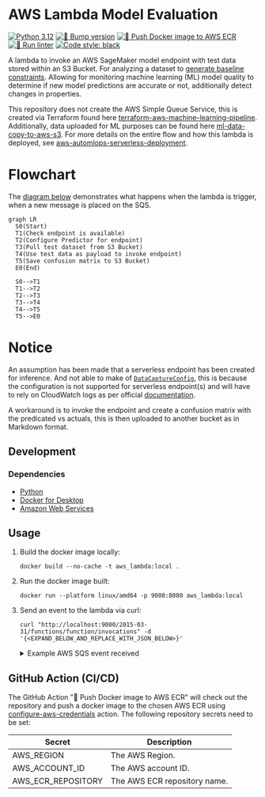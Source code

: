 # AWS Lambda Model Evaluation

[![Python 3.12](https://img.shields.io/badge/python-3.12-blue.svg)](https://www.python.org/downloads/release/python-3121/)
[![🚧 Bump version](https://github.com/kwame-mintah/aws-lambda-model-evaluation/actions/workflows/bump-repository-version.yml/badge.svg)](https://github.com/kwame-mintah/aws-lambda-model-evaluation/actions/workflows/bump-repository-version.yml)
[![🚀 Push Docker image to AWS ECR](https://github.com/kwame-mintah/aws-lambda-model-evaluation/actions/workflows/push-docker-image-to-aws-ecr.yml/badge.svg)](https://github.com/kwame-mintah/aws-lambda-model-evaluation/actions/workflows/push-docker-image-to-aws-ecr.yml)
[![🧹 Run linter](https://github.com/kwame-mintah/aws-lambda-model-evaluation/actions/workflows/run-python-linter.yml/badge.svg)](https://github.com/kwame-mintah/aws-lambda-model-evaluation/actions/workflows/run-python-linter.yml)
<a href="https://github.com/psf/black"><img alt="Code style: black" src="https://img.shields.io/badge/code%20style-black-000000.svg"></a>

A lambda to invoke an AWS SageMaker model endpoint with test data stored within an S3 Bucket. For analyzing a dataset to
[generate baseline constraints](https://sagemaker.readthedocs.io/en/stable/amazon_sagemaker_model_monitoring.html).
Allowing for monitoring machine learning (ML) model quality to determine if new model predictions are accurate or not,
additionally detect changes in properties.

This repository does not create the AWS Simple Queue Service, this is created via Terraform found here [terraform-aws-machine-learning-pipeline](https://github.com/kwame-mintah/terraform-aws-machine-learning-pipeline).
Additionally, data uploaded for ML purposes can be found here [ml-data-copy-to-aws-s3](https://github.com/kwame-mintah/ml-data-copy-to-aws-s3).
For more details on the entire flow and how this lambda is deployed, see [aws-automlops-serverless-deployment](https://github.com/kwame-mintah/aws-automlops-serverless-deployment).

# Flowchart

The [diagram below](https://mermaid.js.org/syntax/flowchart.html#flowcharts-basic-syntax) demonstrates what happens when
the lambda is trigger, when a new message is placed on the SQS.

```mermaid
graph LR
  S0(Start)
  T1(Check endpoint is available)
  T2(Configure Predictor for endpoint)
  T3(Pull test dataset from S3 Bucket)
  T4(Use test data as payload to invoke endpoint)
  T5(Save confusion matrix to S3 Bucket)
  E0(End)

  S0-->T1
  T1-->T2
  T2-->T3
  T3-->T4
  T4-->T5
  T5-->E0
```

# Notice

An assumption has been made that a serverless endpoint has been created for inference. And not able to make of
[`DataCaptureConfig`](https://docs.aws.amazon.com/sagemaker/latest/dg/model-monitor-data-capture-endpoint.html), this is
because the configuration is not supported for serverless endpoint(s) and will have to rely on CloudWatch logs as per
official [documentation](https://docs.aws.amazon.com/sagemaker/latest/dg/serverless-endpoints-monitoring.html).

A workaround is to invoke the endpoint and create a confusion matrix with the predicated vs actuals, this is then uploaded
to another bucket as in Markdown format.

## Development

### Dependencies

- [Python](https://www.python.org/downloads/release/python-3121/)
- [Docker for Desktop](https://www.docker.com/products/docker-desktop/)
- [Amazon Web Services](https://aws.amazon.com/?nc2=h_lg)

## Usage

1. Build the docker image locally:

   ```shell
   docker build --no-cache -t aws_lambda:local .
   ```

2. Run the docker image built:

   ```shell
   docker run --platform linux/amd64 -p 9000:8080 aws_lambda:local
   ```

3. Send an event to the lambda via curl:
   ```shell
   curl "http://localhost:9000/2015-03-31/functions/function/invocations" -d '{<EXPAND_BELOW_AND_REPLACE_WITH_JSON_BELOW>}'
   ```
   <details>
   <summary>Example AWS SQS event received</summary>
   ```json
    {
      "Records": [
        {
          "messageId": "059f36b4-87a3-44ab-83d2-661975830a7d",
          "receiptHandle": "AQEBwJnKyrHigUMZj6rYigCgxlaS3SLy0a...",
          "body": "{\"endpointName\": \"example\", \"testDataS3BucketName\": \"example-bucket\", \"testDataS3Key\" : \"test-data.csv\"}",
          "attributes": {
            "ApproximateReceiveCount": "1",
            "SentTimestamp": "1545082649183",
            "SenderId": "AIDAIENQZJOLO23YVJ4VO",
            "ApproximateFirstReceiveTimestamp": "1545082649185"
          },
          "messageAttributes": {},
          "md5OfBody": "098f6bcd4621d373cade4e832627b4f6",
          "eventSource": "aws:sqs",
          "eventSourceARN": "arn:aws:sqs:us-east-1:111122223333:my-queue",
          "awsRegion": "us-east-1"
        }
      ]
    }
   ```
   </details>

## GitHub Action (CI/CD)

The GitHub Action "🚀 Push Docker image to AWS ECR" will check out the repository and push a docker image to the chosen AWS ECR using
[configure-aws-credentials](https://github.com/aws-actions/configure-aws-credentials/tree/v4.0.1/) action. The following repository secrets need to be set:

| Secret             | Description                  |
|--------------------|------------------------------|
| AWS_REGION         | The AWS Region.              |
| AWS_ACCOUNT_ID     | The AWS account ID.          |
| AWS_ECR_REPOSITORY | The AWS ECR repository name. |
